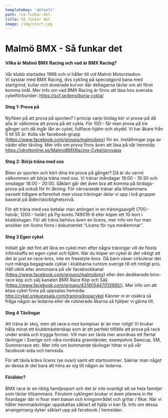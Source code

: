 ```yaml
---
templateKey: 'default'
path: /sa-funkar-det
title: Så funkar det
image: /img/start.jpg
---
```

# Malmö BMX - Så funkar det

#### Vilka är Malmö BMX Racing och vad är BMX Racing?  
Vår klubb startades 1986 och vi håller till vid Malmö Motorstadion.  
Vi sysslar med BMX Racing, dvs cykling på specialgjord bana med startgrind, kullar och doserade kurvor där deltagarna tävlar om att först komma imål. Mer info om vad BMX Racing är finns att läsa hos svenska cykelförbunder: https://scf.se/bmx/borja-cykla/

#### Steg 1: Prova på
Nyfiken på att prova på sporten? I princip varje lördag kör vi prova-på då alla är välkomna att prova på att cykla. För 100:- får man prova på tre gånger och då ingår lån av cykel, fullface-hjälm och skydd. Vi har åkare från 5 till 55 år. Kolla vår facebook-grupp (https://www.facebook.com/groups/malmobmx)  för ev. inställningar pga av väder eller tävling. Mer info om prova finns även att läsa på vår hemsida: https://idrottonline.se/MalmoBMXRacing-Cykel/provapa

#### Steg 2: Börja träna med oss
Biten av sporten och kört dina tre prova på gånger? Då är du varmt välkommen att börja träna med oss. Vi tränar måndagar 18:00 - 19:30 och onsdagar 18:00 - 20:00. Såklart går det även bra att komma på lördags-prova-på också för fri åkning. För närvarande tränar alla tillsammans oavsett tidigare erfarenhet men vissa träningar delar vi upp i två grupper baserat på ålder/skicklighetsnivå.

För att träna med oss betalar man antingen in en träningsavgift (700:- halvår, 1200:- helår) på Pg-konto 749019-6 eller köper ett 10-kort i klubbstugan. För att träna behövs även en licens, mer info om hur man ansöker om licens finns i dokumentet “Licens för nya medlemmar”.

#### Steg 3 Egen cykel
Initialt går det fint att låna en cykel men efter några träningar vill de flesta införskaffa en egen cykel och hjälm. När du köper en cykel är det viktigt att det är just en race-bmx, inte en freestyle-bmx. Då barn växer cirkulerar det runt många begagnade cyklar i klubbarna runtom sverige till ett rimligt pris. Håll utkik eller annonsera på vår facebookkanal (https://www.facebook.com/groups/malmobmx) eller den dedikerade bmx-race köp och sälj kanalen BMX Race Köp och Sälj (https://www.facebook.com/groups/431805447013985/). 
Mer info om att köpa cykel finns på uppsalas hemsida: http://cykel.smkuppsala.com/traning/kopacykel
Känner ni er osäkra så fråga någon av ledarna eller de rutinerade åkarna så hjälper vi gärna till.

#### Steg 4 Tävlingar
Att träna är skoj, men att race:a mot kompisar är än mer roligt!
Vi brukar hålla minst ett klubbmästerskap som är ett perfekt tillfälle att prova på race under enkla och trygga former. Vill man ser tävla mer anordnas ett flertal tävlingar i Sverige och våra nordiska grannländer, exempelvis Swecup, SM, Summerrace etc.
Mer info om kommande tävlingar hittar ni på vår facebook-sida och hemsida.

För att tävla krävs licens (se ovan) samt ett startnummer. Saknar man något av dessa är det bara att höra av sig till någon av ledarna.

#### Förälder?
BMX race är en riktig familjesport och det är inte ovanligt att se hela familjer som tävlar tillsammans. Förutom cyklingen brukar vi även planera in lite fixardagar där vi fixar men banan och kringområdet och grillar / fikar. När vi håller hemmatävlingar uppskattas såklart all hjälp vi kan få. Info om dessa arrangemang dyker såklart upp på facebook / hemsidan.
